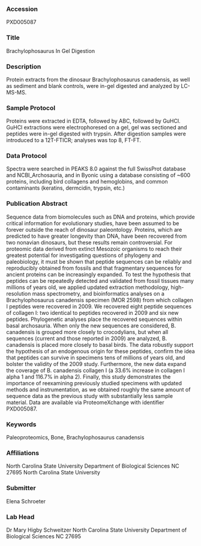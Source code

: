 ### Accession
PXD005087

### Title
Brachylophosaurus In Gel Digestion

### Description
Protein extracts from the dinosaur Brachylophosaurus canadensis, as well as sediment and blank controls, were in-gel digested and analyzed by LC-MS-MS.

### Sample Protocol
Proteins were extracted in EDTA, followed by ABC, followed by GuHCl. GuHCl extractions were electrophoresed on a gel, gel was sectioned and peptides were in-gel digested with trypsin. After digestion samples were introduced to a 12T-FTICR; analyses was top 8, FT-FT.

### Data Protocol
Spectra were searched in PEAKS 8.0 against the full SwissProt database and NCBI_Archosauria, and in Byonic using a database consisting of ~600 proteins, including bird collagens and hemoglobins, and common contaminants (keratins, dermcidin, trypsin, etc.)

### Publication Abstract
Sequence data from biomolecules such as DNA and proteins, which provide critical information for evolutionary studies, have been assumed to be forever outside the reach of dinosaur paleontology. Proteins, which are predicted to have greater longevity than DNA, have been recovered from two nonavian dinosaurs, but these results remain controversial. For proteomic data derived from extinct Mesozoic organisms to reach their greatest potential for investigating questions of phylogeny and paleobiology, it must be shown that peptide sequences can be reliably and reproducibly obtained from fossils and that fragmentary sequences for ancient proteins can be increasingly expanded. To test the hypothesis that peptides can be repeatedly detected and validated from fossil tissues many millions of years old, we applied updated extraction methodology, high-resolution mass spectrometry, and bioinformatics analyses on a Brachylophosaurus canadensis specimen (MOR 2598) from which collagen I peptides were recovered in 2009. We recovered eight peptide sequences of collagen I: two identical to peptides recovered in 2009 and six new peptides. Phylogenetic analyses place the recovered sequences within basal archosauria. When only the new sequences are considered, B. canadensis is grouped more closely to crocodylians, but when all sequences (current and those reported in 2009) are analyzed, B. canadensis is placed more closely to basal birds. The data robustly support the hypothesis of an endogenous origin for these peptides, confirm the idea that peptides can survive in specimens tens of millions of years old, and bolster the validity of the 2009 study. Furthermore, the new data expand the coverage of B. canadensis collagen I (a 33.6% increase in collagen I alpha 1 and 116.7% in alpha 2). Finally, this study demonstrates the importance of reexamining previously studied specimens with updated methods and instrumentation, as we obtained roughly the same amount of sequence data as the previous study with substantially less sample material. Data are available via ProteomeXchange with identifier PXD005087.

### Keywords
Paleoproteomics, Bone, Brachylophosaurus canadensis

### Affiliations
North Carolina State University Department of Biological Sciences NC 27695
North Carolina State University

### Submitter
Elena Schroeter

### Lab Head
Dr Mary Higby Schweitzer
North Carolina State University Department of Biological Sciences NC 27695


